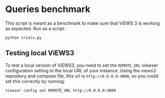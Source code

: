 
# Queries benchmark

This script is meant as a benchmark to make sure that ViEWS 3 is working as expected.
Run as a script:

```
python trials.py
```

## Testing local ViEWS3

To test a local version of ViEWS3, you need to set the `REMOTE_URL` viewser
configuration setting to the local URL of your instance. Using the views3
repository and compose file, this url is `http://0.0.0.0:4000`, so you could
set this correctly by running:

```
viewser config set REMOTE_URL http://0.0.0.0:4000
```
